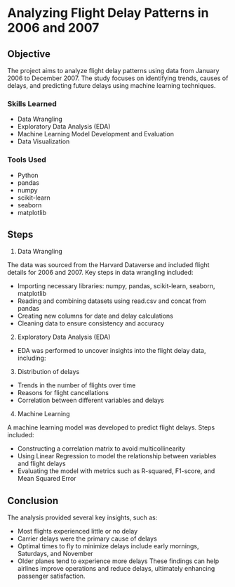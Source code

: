 # Analyzing Flight Delay Patterns in 2006 and 2007

## Objective
The project aims to analyze flight delay patterns using data from January 2006 to December 2007. The study focuses on identifying trends, causes of delays, and predicting future delays using machine learning techniques.

### Skills Learned
- Data Wrangling
- Exploratory Data Analysis (EDA)
- Machine Learning Model Development and Evaluation
- Data Visualization

### Tools Used
- Python
- pandas
- numpy
- scikit-learn
- seaborn
- matplotlib

## Steps
1. Data Wrangling

The data was sourced from the Harvard Dataverse and included flight details for 2006 and 2007. Key steps in data wrangling included:
- Importing necessary libraries: numpy, pandas, scikit-learn, seaborn, matplotlib
- Reading and combining datasets using read.csv and concat from pandas
- Creating new columns for date and delay calculations
- Cleaning data to ensure consistency and accuracy

2. Exploratory Data Analysis (EDA)
- EDA was performed to uncover insights into the flight delay data, including:

3. Distribution of delays
- Trends in the number of flights over time
- Reasons for flight cancellations
- Correlation between different variables and delays

4. Machine Learning

A machine learning model was developed to predict flight delays. Steps included:
- Constructing a correlation matrix to avoid multicollinearity
- Using Linear Regression to model the relationship between variables and flight delays
- Evaluating the model with metrics such as R-squared, F1-score, and Mean Squared Error

## Conclusion
The analysis provided several key insights, such as:

- Most flights experienced little or no delay
- Carrier delays were the primary cause of delays
- Optimal times to fly to minimize delays include early mornings, Saturdays, and November
- Older planes tend to experience more delays
These findings can help airlines improve operations and reduce delays, ultimately enhancing passenger satisfaction.


